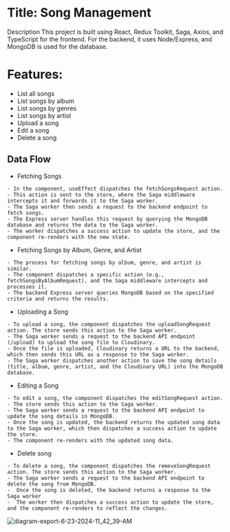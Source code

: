 # Title: Song Management

Description
This project is built using React, Redux Toolkit, Saga, Axios, and TypeScript for the frontend. For the backend, it uses Node/Express, and MongoDB is used for the database.

# Features:

- List all songs
- List songs by album
- List songs by genres
- List songs by artist
- Upload a song
- Edit a song
- Delete a song

## Data Flow
- Fetching Songs
```
- In the component, useEffect dispatches the fetchSongsRequest action.
- This action is sent to the store, where the Saga middleware intercepts it and forwards it to the Saga worker.
- The Saga worker then sends a request to the backend endpoint to fetch songs.
- The Express server handles this request by querying the MongoDB database and returns the data to the Saga worker.
- The worker dispatches a success action to update the store, and the component re-renders with the new state.
```

- Fetching Songs by Album, Genre, and Artist
```
- The process for fetching songs by album, genre, and artist is similar. 
- The component dispatches a specific action (e.g., fetchSongsByAlbumRequest), and the Saga middleware intercepts and processes it. 
- The backend Express server queries MongoDB based on the specified criteria and returns the results.
```
- Uploading a Song
```
- To upload a song, the component dispatches the uploadSongRequest action. The store sends this action to the Saga worker.
- The Saga worker sends a request to the backend API endpoint (/upload) to upload the song file to Cloudinary.
- Once the file is uploaded, Cloudinary returns a URL to the backend, which then sends this URL as a response to the Saga worker.
- The Saga worker dispatches another action to save the song details (title, album, genre, artist, and the Cloudinary URL) into the MongoDB database.
```
- Editing a Song
```
- To edit a song, the component dispatches the editSongRequest action.
- The store sends this action to the Saga worker.
- The Saga worker sends a request to the backend API endpoint to update the song details in MongoDB.
- Once the song is updated, the backend returns the updated song data to the Saga worker, which then dispatches a success action to update the store.
- The component re-renders with the updated song data.
```
- Delete song
```
- To delete a song, the component dispatches the removeSongRequest action. The store sends this action to the Saga worker.
- The Saga worker sends a request to the backend API endpoint to delete the song from MongoDB.
-  Once the song is deleted, the backend returns a response to the Saga worker
-  The worker then dispatches a success action to update the store, and the component re-renders to reflect the changes.
```

![diagram-export-6-23-2024-11_42_39-AM](https://github.com/Mamush-Meshesha/frontend-typescript/assets/118711095/26c828cb-6654-4143-82cc-b5bdd0f5cd92)
